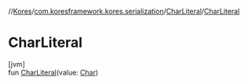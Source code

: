 //[Kores](../../../index.md)/[com.koresframework.kores.serialization](../index.md)/[CharLiteral](index.md)/[CharLiteral](-char-literal.md)

# CharLiteral

[jvm]\
fun [CharLiteral](-char-literal.md)(value: [Char](https://kotlinlang.org/api/latest/jvm/stdlib/kotlin/-char/index.html))

